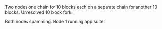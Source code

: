 Two nodes one chain for 10 blocks each on a separate chain for another 10 blocks.
Unresolved 10 block fork.

Both nodes spamming. Node 1 running app suite.

